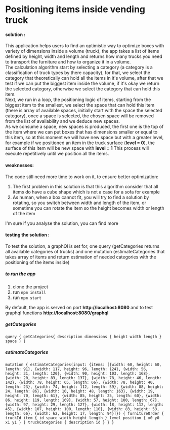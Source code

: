 # Positioning items inside vending truck

#### solution :

This application helps users to find an optimistic way to optimize boxes with variety of dimensions inside a volume (truck), the app takes a list of items defined by height, width and length and returns how many trucks you need to transport the furniture and how to organize it in a volume.<br>
The calculation algorithm start by selecting a category (a category is a classification of truck types by there capacity), for that, we select the category that theoretically can hold all the items in it's volume, after that we test if we can put the biggest item inside the volume, if it's okay we return the selected category, otherwise we select the category that can hold this item.<br>
Next, we run in a loop, the positioning logic of items, starting from the biggest item to the smallest, we select the space that can hold this item (there is array of available spaces, initially start with the space the selected category), once a space is selected, the chosen space will be removed from the list of availability and we deduce new spaces.<br>
As we consume a space, new spaces is produced, the first one is the top of the item where we can put boxes that has dimensions smaller or equal to this item, so at this moment we will have new space but with a greater level, for example if we positioned an item in the truck surface (**level = 0**), the surface of this item will be new space with **level = 1**
This process will execute repetitively until we position all the items.

#### weaknesses:

The code still need more time to work on it, to ensure better optimization:

1. The first problem in this solution is that this algorithm consider that all items do have a cube shape which is not a case for a sofa for example
2. As human, when a box cannot fit, you will try to find a solution by rotating, so you switch between width and length of the item, or sometime you can rotate the item so the height becomes width or length of the item

I'm sure if you analyse the solution, you can find more

#### testing the solution :

To test the solution, a graphQl is set for, one query (getCategories returns all available categories of trucks) and one mutation (estimateCategories that takes array of items and return estimation of needed categories with the positioning of the items inside)

##### to run the app

1. clone the project
2. run `npm install`
3. run `npm start`

By default, the app is served on port **http://localhost:8080** and to test graphql functions **http://localhost:8080/graphql**

##### getCategories

`query { getCategories{ description dimensions { height width length } space } }`

##### estimateCategories

`mutation { estimateCategories(input: {items: [{width: 60, height: 60, length: 91}, {width: 117, height: 96, length: 124}, {width: 56, height: 31, length: 120}, {width: 90, height: 103, length: 168}, {width: 20, height: 83, length: 137}, {width: 78, height: 46, length: 142}, {width: 78, height: 65, length: 66}, {width: 78, height: 40, length: 23}, {width: 74, height: 112, length: 59}, {width: 88, height: 24, length: 86}, {width: 10, height: 48, length: 163}, {width: 19, height: 70, length: 61}, {width: 85, height: 25, length: 60}, {width: 86, height: 119, length: 169}, {width: 57, height: 100, length: 67}, {width: 97, height: 29, length: 127}, {width: 18, height: 112, length: 45}, {width: 107, height: 100, length: 110}, {width: 83, height: 53, length: 66}, {width: 62, height: 17, length: 94}]}) { furnitureOrder { truckId item { id space width height length } level position { x0 y0 x1 y1 } } truckCategories { description id } } }`
